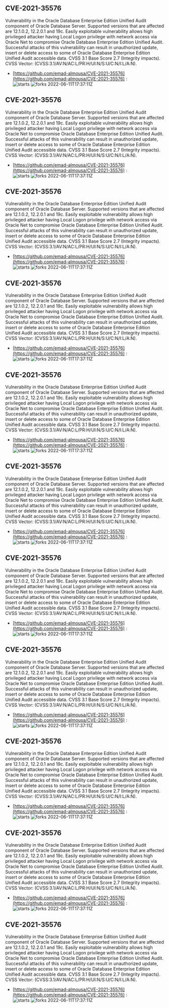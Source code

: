 ## CVE-2021-35576
 Vulnerability in the Oracle Database Enterprise Edition Unified Audit component of Oracle Database Server. Supported versions that are affected are 12.1.0.2, 12.2.0.1 and 19c. Easily exploitable vulnerability allows high privileged attacker having Local Logon privilege with network access via Oracle Net to compromise Oracle Database Enterprise Edition Unified Audit. Successful attacks of this vulnerability can result in unauthorized update, insert or delete access to some of Oracle Database Enterprise Edition Unified Audit accessible data. CVSS 3.1 Base Score 2.7 (Integrity impacts). CVSS Vector: (CVSS:3.1/AV:N/AC:L/PR:H/UI:N/S:U/C:N/I:L/A:N).

- [https://github.com/emad-almousa/CVE-2021-35576](https://github.com/emad-almousa/CVE-2021-35576) :  
![starts](https://img.shields.io/github/stars/emad-almousa/CVE-2021-35576.svg) 
![forks](https://img.shields.io/github/forks/emad-almousa/CVE-2021-35576.svg) 
2022-06-11T17:37:11Z

## CVE-2021-35576
 Vulnerability in the Oracle Database Enterprise Edition Unified Audit component of Oracle Database Server. Supported versions that are affected are 12.1.0.2, 12.2.0.1 and 19c. Easily exploitable vulnerability allows high privileged attacker having Local Logon privilege with network access via Oracle Net to compromise Oracle Database Enterprise Edition Unified Audit. Successful attacks of this vulnerability can result in unauthorized update, insert or delete access to some of Oracle Database Enterprise Edition Unified Audit accessible data. CVSS 3.1 Base Score 2.7 (Integrity impacts). CVSS Vector: (CVSS:3.1/AV:N/AC:L/PR:H/UI:N/S:U/C:N/I:L/A:N).

- [https://github.com/emad-almousa/CVE-2021-35576](https://github.com/emad-almousa/CVE-2021-35576) :  
![starts](https://img.shields.io/github/stars/emad-almousa/CVE-2021-35576.svg) 
![forks](https://img.shields.io/github/forks/emad-almousa/CVE-2021-35576.svg) 
2022-06-11T17:37:11Z

## CVE-2021-35576
 Vulnerability in the Oracle Database Enterprise Edition Unified Audit component of Oracle Database Server. Supported versions that are affected are 12.1.0.2, 12.2.0.1 and 19c. Easily exploitable vulnerability allows high privileged attacker having Local Logon privilege with network access via Oracle Net to compromise Oracle Database Enterprise Edition Unified Audit. Successful attacks of this vulnerability can result in unauthorized update, insert or delete access to some of Oracle Database Enterprise Edition Unified Audit accessible data. CVSS 3.1 Base Score 2.7 (Integrity impacts). CVSS Vector: (CVSS:3.1/AV:N/AC:L/PR:H/UI:N/S:U/C:N/I:L/A:N).

- [https://github.com/emad-almousa/CVE-2021-35576](https://github.com/emad-almousa/CVE-2021-35576) :  
![starts](https://img.shields.io/github/stars/emad-almousa/CVE-2021-35576.svg) 
![forks](https://img.shields.io/github/forks/emad-almousa/CVE-2021-35576.svg) 
2022-06-11T17:37:11Z

## CVE-2021-35576
 Vulnerability in the Oracle Database Enterprise Edition Unified Audit component of Oracle Database Server. Supported versions that are affected are 12.1.0.2, 12.2.0.1 and 19c. Easily exploitable vulnerability allows high privileged attacker having Local Logon privilege with network access via Oracle Net to compromise Oracle Database Enterprise Edition Unified Audit. Successful attacks of this vulnerability can result in unauthorized update, insert or delete access to some of Oracle Database Enterprise Edition Unified Audit accessible data. CVSS 3.1 Base Score 2.7 (Integrity impacts). CVSS Vector: (CVSS:3.1/AV:N/AC:L/PR:H/UI:N/S:U/C:N/I:L/A:N).

- [https://github.com/emad-almousa/CVE-2021-35576](https://github.com/emad-almousa/CVE-2021-35576) :  
![starts](https://img.shields.io/github/stars/emad-almousa/CVE-2021-35576.svg) 
![forks](https://img.shields.io/github/forks/emad-almousa/CVE-2021-35576.svg) 
2022-06-11T17:37:11Z

## CVE-2021-35576
 Vulnerability in the Oracle Database Enterprise Edition Unified Audit component of Oracle Database Server. Supported versions that are affected are 12.1.0.2, 12.2.0.1 and 19c. Easily exploitable vulnerability allows high privileged attacker having Local Logon privilege with network access via Oracle Net to compromise Oracle Database Enterprise Edition Unified Audit. Successful attacks of this vulnerability can result in unauthorized update, insert or delete access to some of Oracle Database Enterprise Edition Unified Audit accessible data. CVSS 3.1 Base Score 2.7 (Integrity impacts). CVSS Vector: (CVSS:3.1/AV:N/AC:L/PR:H/UI:N/S:U/C:N/I:L/A:N).

- [https://github.com/emad-almousa/CVE-2021-35576](https://github.com/emad-almousa/CVE-2021-35576) :  
![starts](https://img.shields.io/github/stars/emad-almousa/CVE-2021-35576.svg) 
![forks](https://img.shields.io/github/forks/emad-almousa/CVE-2021-35576.svg) 
2022-06-11T17:37:11Z

## CVE-2021-35576
 Vulnerability in the Oracle Database Enterprise Edition Unified Audit component of Oracle Database Server. Supported versions that are affected are 12.1.0.2, 12.2.0.1 and 19c. Easily exploitable vulnerability allows high privileged attacker having Local Logon privilege with network access via Oracle Net to compromise Oracle Database Enterprise Edition Unified Audit. Successful attacks of this vulnerability can result in unauthorized update, insert or delete access to some of Oracle Database Enterprise Edition Unified Audit accessible data. CVSS 3.1 Base Score 2.7 (Integrity impacts). CVSS Vector: (CVSS:3.1/AV:N/AC:L/PR:H/UI:N/S:U/C:N/I:L/A:N).

- [https://github.com/emad-almousa/CVE-2021-35576](https://github.com/emad-almousa/CVE-2021-35576) :  
![starts](https://img.shields.io/github/stars/emad-almousa/CVE-2021-35576.svg) 
![forks](https://img.shields.io/github/forks/emad-almousa/CVE-2021-35576.svg) 
2022-06-11T17:37:11Z

## CVE-2021-35576
 Vulnerability in the Oracle Database Enterprise Edition Unified Audit component of Oracle Database Server. Supported versions that are affected are 12.1.0.2, 12.2.0.1 and 19c. Easily exploitable vulnerability allows high privileged attacker having Local Logon privilege with network access via Oracle Net to compromise Oracle Database Enterprise Edition Unified Audit. Successful attacks of this vulnerability can result in unauthorized update, insert or delete access to some of Oracle Database Enterprise Edition Unified Audit accessible data. CVSS 3.1 Base Score 2.7 (Integrity impacts). CVSS Vector: (CVSS:3.1/AV:N/AC:L/PR:H/UI:N/S:U/C:N/I:L/A:N).

- [https://github.com/emad-almousa/CVE-2021-35576](https://github.com/emad-almousa/CVE-2021-35576) :  
![starts](https://img.shields.io/github/stars/emad-almousa/CVE-2021-35576.svg) 
![forks](https://img.shields.io/github/forks/emad-almousa/CVE-2021-35576.svg) 
2022-06-11T17:37:11Z

## CVE-2021-35576
 Vulnerability in the Oracle Database Enterprise Edition Unified Audit component of Oracle Database Server. Supported versions that are affected are 12.1.0.2, 12.2.0.1 and 19c. Easily exploitable vulnerability allows high privileged attacker having Local Logon privilege with network access via Oracle Net to compromise Oracle Database Enterprise Edition Unified Audit. Successful attacks of this vulnerability can result in unauthorized update, insert or delete access to some of Oracle Database Enterprise Edition Unified Audit accessible data. CVSS 3.1 Base Score 2.7 (Integrity impacts). CVSS Vector: (CVSS:3.1/AV:N/AC:L/PR:H/UI:N/S:U/C:N/I:L/A:N).

- [https://github.com/emad-almousa/CVE-2021-35576](https://github.com/emad-almousa/CVE-2021-35576) :  
![starts](https://img.shields.io/github/stars/emad-almousa/CVE-2021-35576.svg) 
![forks](https://img.shields.io/github/forks/emad-almousa/CVE-2021-35576.svg) 
2022-06-11T17:37:11Z

## CVE-2021-35576
 Vulnerability in the Oracle Database Enterprise Edition Unified Audit component of Oracle Database Server. Supported versions that are affected are 12.1.0.2, 12.2.0.1 and 19c. Easily exploitable vulnerability allows high privileged attacker having Local Logon privilege with network access via Oracle Net to compromise Oracle Database Enterprise Edition Unified Audit. Successful attacks of this vulnerability can result in unauthorized update, insert or delete access to some of Oracle Database Enterprise Edition Unified Audit accessible data. CVSS 3.1 Base Score 2.7 (Integrity impacts). CVSS Vector: (CVSS:3.1/AV:N/AC:L/PR:H/UI:N/S:U/C:N/I:L/A:N).

- [https://github.com/emad-almousa/CVE-2021-35576](https://github.com/emad-almousa/CVE-2021-35576) :  
![starts](https://img.shields.io/github/stars/emad-almousa/CVE-2021-35576.svg) 
![forks](https://img.shields.io/github/forks/emad-almousa/CVE-2021-35576.svg) 
2022-06-11T17:37:11Z

## CVE-2021-35576
 Vulnerability in the Oracle Database Enterprise Edition Unified Audit component of Oracle Database Server. Supported versions that are affected are 12.1.0.2, 12.2.0.1 and 19c. Easily exploitable vulnerability allows high privileged attacker having Local Logon privilege with network access via Oracle Net to compromise Oracle Database Enterprise Edition Unified Audit. Successful attacks of this vulnerability can result in unauthorized update, insert or delete access to some of Oracle Database Enterprise Edition Unified Audit accessible data. CVSS 3.1 Base Score 2.7 (Integrity impacts). CVSS Vector: (CVSS:3.1/AV:N/AC:L/PR:H/UI:N/S:U/C:N/I:L/A:N).

- [https://github.com/emad-almousa/CVE-2021-35576](https://github.com/emad-almousa/CVE-2021-35576) :  
![starts](https://img.shields.io/github/stars/emad-almousa/CVE-2021-35576.svg) 
![forks](https://img.shields.io/github/forks/emad-almousa/CVE-2021-35576.svg) 
2022-06-11T17:37:11Z

## CVE-2021-35576
 Vulnerability in the Oracle Database Enterprise Edition Unified Audit component of Oracle Database Server. Supported versions that are affected are 12.1.0.2, 12.2.0.1 and 19c. Easily exploitable vulnerability allows high privileged attacker having Local Logon privilege with network access via Oracle Net to compromise Oracle Database Enterprise Edition Unified Audit. Successful attacks of this vulnerability can result in unauthorized update, insert or delete access to some of Oracle Database Enterprise Edition Unified Audit accessible data. CVSS 3.1 Base Score 2.7 (Integrity impacts). CVSS Vector: (CVSS:3.1/AV:N/AC:L/PR:H/UI:N/S:U/C:N/I:L/A:N).

- [https://github.com/emad-almousa/CVE-2021-35576](https://github.com/emad-almousa/CVE-2021-35576) :  
![starts](https://img.shields.io/github/stars/emad-almousa/CVE-2021-35576.svg) 
![forks](https://img.shields.io/github/forks/emad-almousa/CVE-2021-35576.svg) 
2022-06-11T17:37:11Z

